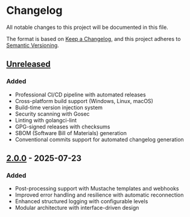 # Changelog

All notable changes to this project will be documented in this file.

The format is based on [Keep a Changelog](https://keepachangelog.com/en/1.0.0/),
and this project adheres to [Semantic Versioning](https://semver.org/spec/v2.0.0.html).

## [Unreleased]

### Added
- Professional CI/CD pipeline with automated releases
- Cross-platform build support (Windows, Linux, macOS)
- Build-time version injection system
- Security scanning with Gosec
- Linting with golangci-lint
- GPG-signed releases with checksums
- SBOM (Software Bill of Materials) generation
- Conventional commits support for automated changelog generation

## [2.0.0] - 2025-07-23

### Added
- Post-processing support with Mustache templates and webhooks
- Improved error handling and resilience with automatic reconnection
- Enhanced structured logging with configurable levels
- Modular architecture with interface-driven design

[Unreleased]: https://github.com/ozskywalker/ntfy-to-slack/compare/v2.0.0...HEAD
[2.0.0]: https://github.com/ozskywalker/ntfy-to-slack/releases/tag/v2.0.0